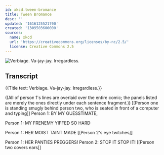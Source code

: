 ```yaml
---
id: xkcd.tween-bromance
title: Tween Bromance
desc: ''
updated: '1616125521700'
created: '1309503600000'
sources:
  name: xkcd
  url: 'https://creativecommons.org/licenses/by-nc/2.5/'
  license: Creative Commons 2.5
---
```

![Verbiage. Va-jay-jay. Irregardless.](https://imgs.xkcd.com/comics/tween_bromance.png)

## Transcript
{{Title text: Verbiage. Va-jay-jay. Irregardless.}}


((All of person 1's lines are overlaid over the entire comic; the panels listed are merely the ones directly under each sentence fragment.)) 
[[Person one is standing smugly behind person two, who is seated in front of a computer and typing]] 
Person 1: BY MY GUESSTIMATE,

Person 1: MY FRENEMY YIFFED SO HARD

Person 1: HER MOIST TAINT MADE
[[Person 2's eye twitches]]

Person 1: HER PANTIES PREGGERS!
Person 2: STOP IT STOP IT!
[[Person two covers ears]]
